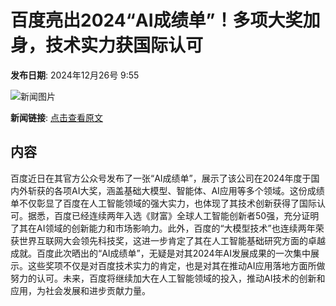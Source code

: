 # 百度亮出2024“AI成绩单”！多项大奖加身，技术实力获国际认可

**发布日期**: 2024年12月26号 9:55

![新闻图片](https://pic.chinaz.com/picmap/202207140955455263_0.jpg)

**新闻链接**: [点击查看原文](https://www.aibase.com/zh/news/14289)

## 内容

百度近日在其官方公众号发布了一张“AI成绩单”，展示了该公司在2024年度于国内外斩获的各项AI大奖，涵盖基础大模型、智能体、AI应用等多个领域。这份成绩单不仅彰显了百度在人工智能领域的强大实力，也体现了其技术创新获得了国际认可。据悉，百度已经连续两年入选《财富》全球人工智能创新者50强，充分证明了其在AI领域的创新能力和市场影响力。此外，百度的“大模型技术”也连续两年荣获世界互联网大会领先科技奖，这进一步肯定了其在人工智能基础研究方面的卓越成就。百度此次晒出的“AI成绩单”，无疑是对其2024年AI发展成果的一次集中展示。这些奖项不仅是对百度技术实力的肯定，也是对其在推动AI应用落地方面所做努力的认可。未来，百度将继续加大在人工智能领域的投入，推动AI技术的创新和应用，为社会发展和进步贡献力量。
